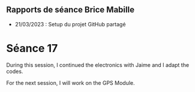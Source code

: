 ## Rapports de séance Brice Mabille

- 21/03/2023 : Setup du projet GitHub partagé

# Séance 17

During this session, I continued the electronics with Jaime and I adapt the codes.

For the next session, I will work on the GPS Module.
